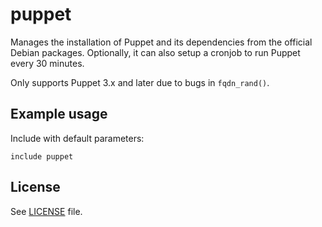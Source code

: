 # puppet

Manages the installation of Puppet and its dependencies from the official
Debian packages. Optionally, it can also setup a cronjob to run Puppet every
30 minutes.

Only supports Puppet 3.x and later due to bugs in `fqdn_rand()`.

## Example usage

Include with default parameters:
```
include puppet
```

## License

See [LICENSE](LICENSE) file.
